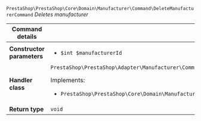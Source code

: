 `PrestaShop\PrestaShop\Core\Domain\Manufacturer\Command\DeleteManufacturerCommand`
_Deletes manufacturer_

| Command details            |    |
| -------------------------- | -- |
| **Constructor parameters** | <ul> <li>`$int $manufacturerId`</li> </ul> |
| **Handler class**          | `PrestaShop\PrestaShop\Adapter\Manufacturer\CommandHandler\DeleteManufacturerHandler`  <p> Implements: </p> <ul>  <li>`PrestaShop\PrestaShop\Core\Domain\Manufacturer\CommandHandler\DeleteManufacturerHandlerInterface`</li>  |
| **Return type** |  `void`  |
